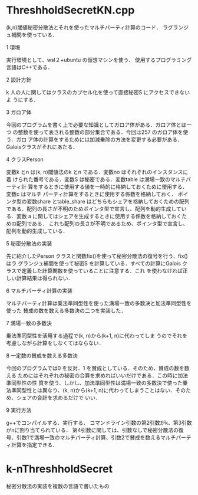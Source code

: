 # ThreshholdSecretKN.cpp
(k,n)閾値秘密分散法とそれを使ったマルチパーティ計算のコード．
ラグランジュ補間を使っている．



1 環境

実行環境として、wsl２+ubuntu の仮想マシンを使う．
使用するプログラミング言語はC++である．

2 設計方針

k 人の人に関してはクラスのカプセル化を使って直接秘密S にアクセスできないよ
うにする．

3 ガロア体

今回のプログラムを書く上で必要な知識としてガロア体がある．ガロア体とは一つ
の整数を使って表される整数の部分集合である．今回は257 のガロア体を使う．ガロ
ア体の計算をするためには加減乗除の方法を変更する必要がある．Galoisクラスがそれにあたる．

4 クラスPerson

変数k とn は(k, n)閾値法のk とn である．変数no はそれぞれのインスタンスに着
けられた番号である．変数S は秘密である．変数table は満場一致のマルチパーティ計
算をするときに使用する値を一時的に格納しておくために使用する．変数c はマルチ
パーティ計算をするときに使用する係数を格納しておく．
ポインタ型の変数share とtable_share はどちらもシェアを格納しておくための配列
である．配列の⾧さが不明のためポインタ型で宣言し、配列を動的生成している．変数
a に関してはシェアを生成するときに使用する係数を格納しておくための配列である．
これも配列の⾧さが不明であるため、ポインタ型で宣言し、配列を動的生成している．

5 秘密分散法の実装

先に紹介したPerson クラスと関数fix()を使って秘密分散法の復号を行う．fix()はラ
グランジュ補間を使って秘密S を計算している．すべての計算にGalois クラスで定義した計算関数を使っていることに注意する．これ
を使わなければ正しい計算結果は得られない．

6 マルチパーティ計算の実装

マルチパーティ計算は乗法準同型性を使った満場一致の多数決と加法準同型性を使った
賛成の数を数える多数決の二つを実装した．

7 満場一致の多数決

乗法準同型性を活用する過程で(k, n)から(k+1, n)に代わってしま
うのでそれを考慮しながら計算をしなくてはならない．

8 一定数の賛成を数える多数決

今回のプログラムでは0 を反対．1 を賛成としている．そのため、賛成の数を数える
ためにはそれぞれの秘密の合算を求めればいいだけである．この時に加法準同型性の性
質を使う．しかし、加法準同型性は満場一致の多数決で使った乗法準同型性とは異なり、(k,
n)から(k+1, n)に代わってしまうことはない．そのため、シェアの合計を求めるだけで
いい．

9 実行方法

g++でコンパイルする．実行する．
コマンドライン引数の第2引数がk、第3引数がnに割り当てられている．
第4引数に関しては、引数なしで秘密分散法の復号、引数1で満場一致のマルチパーティ計算、引数2で賛成を数えるマルチパーティ計算を指定できる．

# k-nThreshholdSecret

秘密分散法の実装を複数の言語で書いたもの
